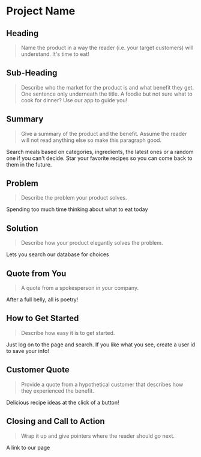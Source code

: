 # Project Name #

<!-- 
> This material was originally posted [here](http://www.quora.com/What-is-Amazons-approach-to-product-development-and-product-management). It is reproduced here for posterities sake.

There is an approach called "working backwards" that is widely used at Amazon. They work backwards from the customer, rather than starting with an idea for a product and trying to bolt customers onto it. While working backwards can be applied to any specific product decision, using this approach is especially important when developing new products or features.

For new initiatives a product manager typically starts by writing an internal press release announcing the finished product. The target audience for the press release is the new/updated product's customers, which can be retail customers or internal users of a tool or technology. Internal press releases are centered around the customer problem, how current solutions (internal or external) fail, and how the new product will blow away existing solutions.

If the benefits listed don't sound very interesting or exciting to customers, then perhaps they're not (and shouldn't be built). Instead, the product manager should keep iterating on the press release until they've come up with benefits that actually sound like benefits. Iterating on a press release is a lot less expensive than iterating on the product itself (and quicker!).

If the press release is more than a page and a half, it is probably too long. Keep it simple. 3-4 sentences for most paragraphs. Cut out the fat. Don't make it into a spec. You can accompany the press release with a FAQ that answers all of the other business or execution questions so the press release can stay focused on what the customer gets. My rule of thumb is that if the press release is hard to write, then the product is probably going to suck. Keep working at it until the outline for each paragraph flows. 

Oh, and I also like to write press-releases in what I call "Oprah-speak" for mainstream consumer products. Imagine you're sitting on Oprah's couch and have just explained the product to her, and then you listen as she explains it to her audience. That's "Oprah-speak", not "Geek-speak".

Once the project moves into development, the press release can be used as a touchstone; a guiding light. The product team can ask themselves, "Are we building what is in the press release?" If they find they're spending time building things that aren't in the press release (overbuilding), they need to ask themselves why. This keeps product development focused on achieving the customer benefits and not building extraneous stuff that takes longer to build, takes resources to maintain, and doesn't provide real customer benefit (at least not enough to warrant inclusion in the press release).
 -->
 
## Heading ##
  > Name the product in a way the reader (i.e. your target customers) will understand.
  It's time to eat!

## Sub-Heading ##
  > Describe who the market for the product is and what benefit they get. One sentence only underneath the title.
 A foodie but not sure what to cook for dinner? Use our app to guide you!

## Summary ##
  > Give a summary of the product and the benefit. Assume the reader will not read anything else so make this paragraph good.

  Search meals based on categories, ingredients, the latest ones or a random one if you can't decide. Star your favorite recipes so you can come back to them in the future.

## Problem ##
  > Describe the problem your product solves.

  Spending too much time thinking about what to eat today

## Solution ##
  > Describe how your product elegantly solves the problem.

  Lets you search our database for choices

## Quote from You ##
  > A quote from a spokesperson in your company.

  After a full belly, all is poetry!

## How to Get Started ##
  > Describe how easy it is to get started.

  Just log on to the page and search. If you like what you see, create a user id to save your info!

## Customer Quote ##
  > Provide a quote from a hypothetical customer that describes how they experienced the benefit.

  Delicious recipe ideas at the click of a button!

## Closing and Call to Action ##
  > Wrap it up and give pointers where the reader should go next.

  A link to our page


